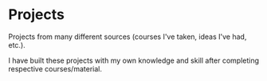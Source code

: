 # Projects
Projects from many different sources (courses I've taken, ideas I've had, etc.).

I have built these projects with my own knowledge and skill after completing respective courses/material.
